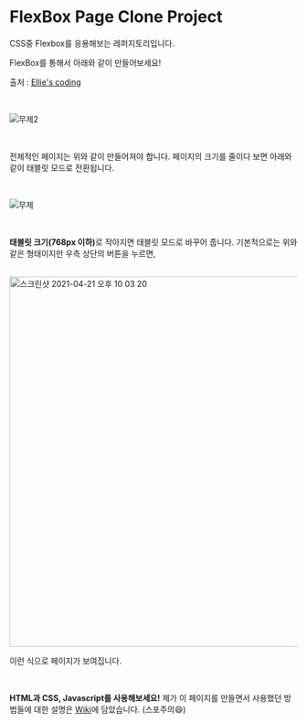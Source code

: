 # FlexBox Page Clone Project

CSS중 Flexbox를 응용해보는 레퍼지토리입니다.

FlexBox를 통해서 아래와 같이 만들어보세요!

출처 : <a href="https://www.youtube.com/watch?v=X91jsJyZofw">Ellie's coding</a>

<br>

![무제2](https://user-images.githubusercontent.com/79993356/115570866-6d586c80-a2f9-11eb-835a-238f169bf255.png)

<br>

전체적인 페이지는 위와 같이 만들어져야 합니다. 페이지의 크기를 줄이다 보면 아래와 같이 태블릿 모드로 전환됩니다.

<br>

![무제](https://user-images.githubusercontent.com/79993356/115570855-6b8ea900-a2f9-11eb-8686-e6dd6874b248.png)

<br>

<b>태블릿 크기(768px 이하)</b>로 작아지면 태블릿 모드로 바꾸어 줍니다. 기본적으로는 위와 같은 형태이지만 우측 상단의 버튼을 누르면,

<br>

<img width="648" alt="스크린샷 2021-04-21 오후 10 03 20" src="https://user-images.githubusercontent.com/79993356/115558490-c28e8100-a2ed-11eb-920c-9c99bf4d146b.png">

<br>

이런 식으로 페이지가 보여집니다.

<br>

<b>HTML과 CSS, Javascript를 사용해보세요!</b>
제가 이 페이지를 만들면서 사용했던 방법들에 대한 설명은 <a href="https://github.com/keinn51/Flexbox_Page_Clone/wiki">Wiki</a>에 담았습니다. (스포주의😄)


